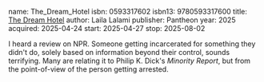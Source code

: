 name: The_Dream_Hotel
isbn: 0593317602
isbn13: 9780593317600
title: [The Dream Hotel](https://a.co/d/i5S80MZ)
author: Laila Lalami
publisher: Pantheon
year: 2025
acquired: 2025-04-24
start: 2025-04-27
stop: 2025-08-02

I heard a review on NPR.  Someone getting incarcerated for something they didn't
do, solely based on information beyond their control, sounds terrifying.  Many
are relating it to Philip K. Dick's _Minority Report_, but from the
point-of-view of the person getting arrested.
